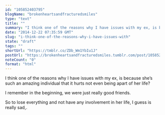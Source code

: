 ```yaml
---
id: "105852403795"
blogName: "brokenheartsandfracturedsmiles"
type: "text"
title: ""
summary: "I think one of the reasons why I have issues with my ex, is because she's such an amazing individual that it hurts not even..."
date: "2014-12-22 07:35:59 GMT"
slug: "i-think-one-of-the-reasons-why-i-have-issues-with"
state: "draft"
tags: ""
shortUrl: "https://tmblr.co/ZDb_Wm1YbIu1J"
postUrl: "https://brokenheartsandfracturedsmiles.tumblr.com/post/105852403795/i-think-one-of-the-reasons-why-i-have-issues-with"
noteCount: "0"
format: "html"
---
```


I think one of the reasons why I have issues with my ex, is because she’s such an amazing individual that it hurts not even being apart of her life?

I remember in the beginning, we were just really good friends. 

So to lose everything and not have any involvement in her life, I guess is really sad,.